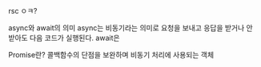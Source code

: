 rsc ㅇㅋ?

async와 await의 의미
  async는 비동기라는 의미로 요청을 보내고 응답을 받거나 안 받아도 다음 코드가 실행된다.
  await은 


Promise란?
콜백함수의 단점을 보완하며 비동기 처리에 사용되는 객체